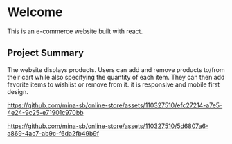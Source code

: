 # Welcome
This is an e-commerce website built with react.
## Project Summary
The website displays products. Users can add and remove products to/from their cart while also specifying the quantity of each item. They can then add favorite items to wishlist or remove from it. 
it is responsive and mobile first design. 




https://github.com/mina-sb/online-store/assets/110327510/efc27214-a7e5-4e24-9c25-e71901c970bb



https://github.com/mina-sb/online-store/assets/110327510/5d6807a6-a869-4ac7-ab9c-f6da2fb49b9f

